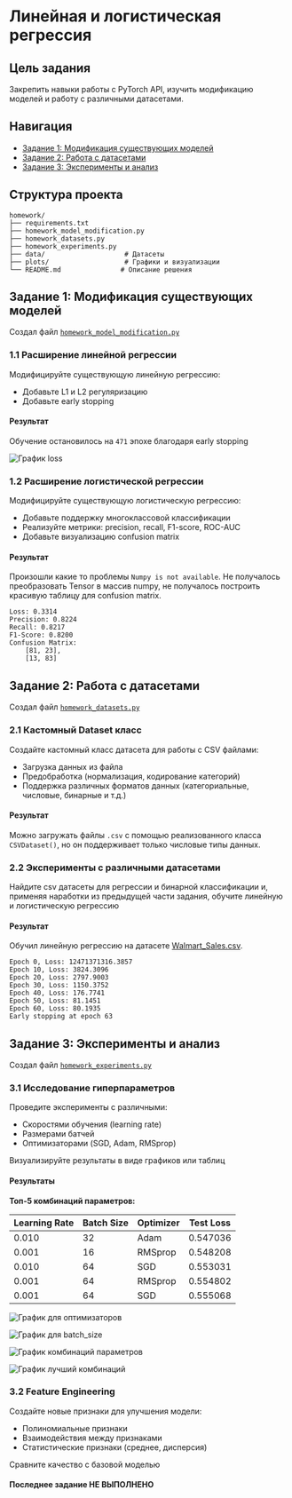 # Линейная и логистическая регрессия

## Цель задания

Закрепить навыки работы с PyTorch API, изучить модификацию моделей и работу с различными датасетами.

## Навигация

- [Задание 1: Модификация существующих моделей](#задание-1-модификация-существующих-моделей)
- [Задание 2: Работа с датасетами](#задание-2-работа-с-датасетами)
- [Задание 3: Эксперименты и анализ](#задание-3-эксперименты-и-анализ)

## Структура проекта

```
homework/
├── requirements.txt
├── homework_model_modification.py
├── homework_datasets.py
├── homework_experiments.py
├── data/                    # Датасеты
├── plots/                   # Графики и визуализации
└── README.md               # Описание решения
```

## Задание 1: Модификация существующих моделей

Создал файл [`homework_model_modification.py`](./homework_model_modification.py)

### 1.1 Расширение линейной регрессии

Модифицируйте существующую линейную регрессию:

- Добавьте L1 и L2 регуляризацию
- Добавьте early stopping

#### Результат

Обучение остановилось на `471` эпохе благодаря early stopping

![График loss](./plots/LinearRegression_loss.png)

### 1.2 Расширение логистической регрессии

Модифицируйте существующую логистическую регрессию:

- Добавьте поддержку многоклассовой классификации
- Реализуйте метрики: precision, recall, F1-score, ROC-AUC
- Добавьте визуализацию confusion matrix

#### Результат

Произошли какие то проблемы `Numpy is not available`. Не получалось преобразовать Tensor в массив numpy, не получалось построить красивую таблицу для confusion matrix.

```
Loss: 0.3314
Precision: 0.8224
Recall: 0.8217
F1-Score: 0.8200
Confusion Matrix:
    [81, 23],
    [13, 83]
```

## Задание 2: Работа с датасетами

Создал файл [`homework_datasets.py`](./homework_datasets.py)

### 2.1 Кастомный Dataset класс

Создайте кастомный класс датасета для работы с CSV файлами:

- Загрузка данных из файла
- Предобработка (нормализация, кодирование категорий)
- Поддержка различных форматов данных (категориальные, числовые, бинарные и т.д.)

#### Результат

Можно загружать файлы `.csv` с помощью реализованного класса `CSVDataset()`, но он поддерживает только числовые типы данных.

### 2.2 Эксперименты с различными датасетами

Найдите csv датасеты для регрессии и бинарной классификации и, применяя наработки из предыдущей части задания, обучите линейную и логистическую регрессию

#### Результат

Обучил линейную регрессию на датасете [Walmart_Sales.csv](./data/Walmart_Sales.csv).

```
Epoch 0, Loss: 12471371316.3857
Epoch 10, Loss: 3824.3096
Epoch 20, Loss: 2797.9003
Epoch 30, Loss: 1150.3752
Epoch 40, Loss: 176.7741
Epoch 50, Loss: 81.1451
Epoch 60, Loss: 80.1935
Early stopping at epoch 63
```

## Задание 3: Эксперименты и анализ

Создал файл [`homework_experiments.py`](./homework_experiments.py)

### 3.1 Исследование гиперпараметров

Проведите эксперименты с различными:

- Скоростями обучения (learning rate)
- Размерами батчей
- Оптимизаторами (SGD, Adam, RMSprop)

Визуализируйте результаты в виде графиков или таблиц

#### Результаты

**Топ-5 комбинаций параметров:**

| Learning Rate | Batch Size | Optimizer | Test Loss |
| ------------- | ---------- | --------- | --------- |
| 0.010         | 32         | Adam      | 0.547036  |
| 0.001         | 16         | RMSprop   | 0.548208  |
| 0.010         | 64         | SGD       | 0.553031  |
| 0.001         | 64         | RMSprop   | 0.554802  |
| 0.001         | 64         | SGD       | 0.555068  |

![График для оптимизаторов](./plots/experiments_optimizers.png)

![График для batch_size](./plots/experiments_batch_size.png)

![График комбинаций параметров](./plots/experiments_heatmap.png)

![График лучший комбинаций](./plots/experiments_best_combinations.png)

### 3.2 Feature Engineering

Создайте новые признаки для улучшения модели:

- Полиномиальные признаки
- Взаимодействия между признаками
- Статистические признаки (среднее, дисперсия)

Сравните качество с базовой моделью

#### Последнее задание НЕ ВЫПОЛНЕНО